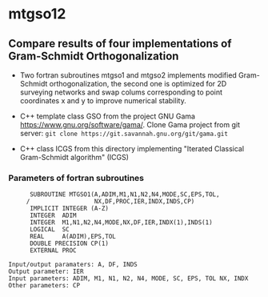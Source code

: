 # mtgso12

## Compare results of four implementations of Gram-Schmidt Orthogonalization

* Two fortran subroutines mtgso1 and mtgso2 implements modified
Gram-Schmidt orthogonalization, the second one is optimized for 2D
surveying networks and swap colums corresponding to point coordinates
x and y to improve numerical stability.

* C++ template class GSO from the project GNU Gama
https://www.gnu.org/software/gama/. Clone Gama project from git
server: ``git clone https://git.savannah.gnu.org/git/gama.git``

* C++ class ICGS from this directory implementing "Iterated Classical
Gram-Schmidt algorithm" (ICGS)

### Parameters of fortran subroutines

`````
      SUBROUTINE MTGSO1(A,ADIM,M1,N1,N2,N4,MODE,SC,EPS,TOL,
     /                  NX,DF,PROC,IER,INDX,INDS,CP)
      IMPLICIT INTEGER (A-Z)
      INTEGER  ADIM
      INTEGER  M1,N1,N2,N4,MODE,NX,DF,IER,INDX(1),INDS(1)
      LOGICAL  SC
      REAL     A(ADIM),EPS,TOL
      DOUBLE PRECISION CP(1)
      EXTERNAL PROC

Input/output paramaters: A, DF, INDS
Output parameter: IER
Input parameters: ADIM, M1, N1, N2, N4, MODE, SC, EPS, TOL NX, INDX
Other parameters: CP
``````
